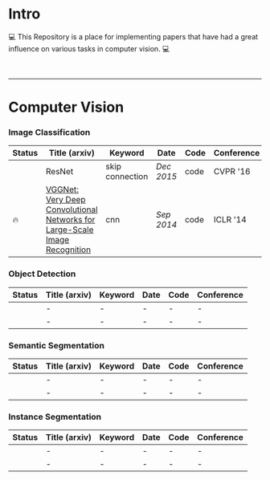 # Intro
💻 This Repository is a place for implementing papers that have had a great influence on various tasks in computer vision. 💻

<br>

---
# Computer Vision
### Image Classification 
|Status|Title (arxiv)|Keyword|Date|Code|Conference|
|---|---------|---|---|---|---|
| |ResNet| skip connection | _Dec 2015_ | code | CVPR '16| 
|🔥|[VGGNet: Very Deep Convolutional Networks for Large-Scale Image Recognition](https://arxiv.org/abs/1409.1556)      | cnn | _Sep 2014_| code | ICLR '14| 
### Object Detection

|Status|Title (arxiv)|Keyword|Date|Code|Conference|
|---|---|---|---|---|---|
| |- | - | - | - | -| 
| |-| - | -| - | -| 
### Semantic Segmentation

|Status|Title (arxiv)|Keyword|Date|Code|Conference|
|---|---|---|---|---|---|
| |- | - | - | - | -| 
| |-| - | -| - | -| 
### Instance Segmentation

|Status|Title (arxiv)|Keyword|Date|Code|Conference|
|---|---|---|---|---|---|
| |- | - | - | - | -| 
| |-| - | -| - | -| 
